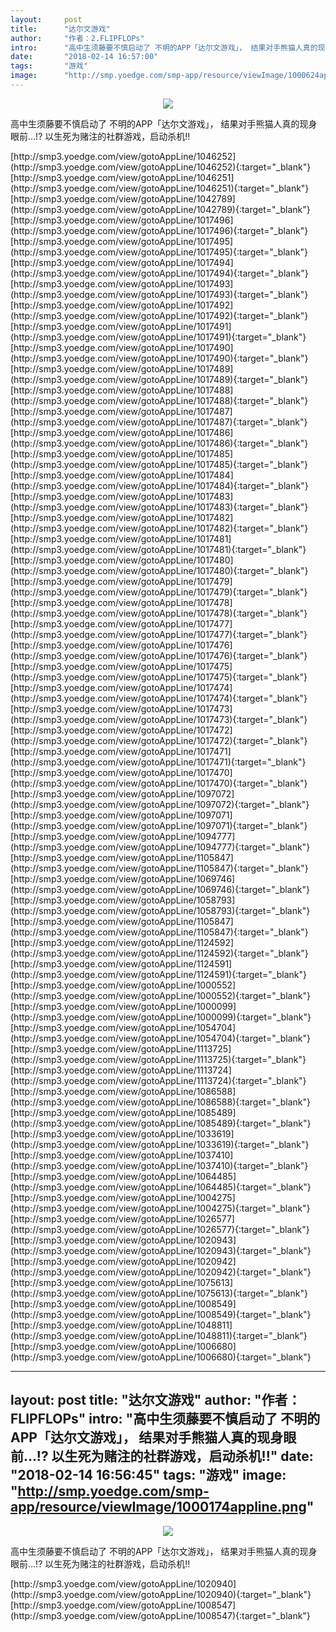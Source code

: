 ```yaml
---
layout:     post
title:      "达尔文游戏"
author:     "作者：2.FLIPFLOPs"
intro:      "高中生须藤要不慎启动了 不明的APP「达尔文游戏」， 结果对手熊猫人真的现身眼前…!? 以生死为赌注的社群游戏，启动杀机!!"
date:       "2018-02-14 16:57:00"
tags:       "游戏"
image:      "http://smp.yoedge.com/smp-app/resource/viewImage/1000624appline.png"
---
```

<div style="text-align: center">
<p><img src="http://smp.yoedge.com/smp-app/resource/viewImage/1000624appline.png"/></p>
</div>
<p class="post-meta">
<span>高中生须藤要不慎启动了 不明的APP「达尔文游戏」， 结果对手熊猫人真的现身眼前…!? 以生死为赌注的社群游戏，启动杀机!!</span>
</p>
[http://smp3.yoedge.com/view/gotoAppLine/1046252](http://smp3.yoedge.com/view/gotoAppLine/1046252){:target="_blank"}
[http://smp3.yoedge.com/view/gotoAppLine/1046251](http://smp3.yoedge.com/view/gotoAppLine/1046251){:target="_blank"}
[http://smp3.yoedge.com/view/gotoAppLine/1042789](http://smp3.yoedge.com/view/gotoAppLine/1042789){:target="_blank"}
[http://smp3.yoedge.com/view/gotoAppLine/1017496](http://smp3.yoedge.com/view/gotoAppLine/1017496){:target="_blank"}
[http://smp3.yoedge.com/view/gotoAppLine/1017495](http://smp3.yoedge.com/view/gotoAppLine/1017495){:target="_blank"}
[http://smp3.yoedge.com/view/gotoAppLine/1017494](http://smp3.yoedge.com/view/gotoAppLine/1017494){:target="_blank"}
[http://smp3.yoedge.com/view/gotoAppLine/1017493](http://smp3.yoedge.com/view/gotoAppLine/1017493){:target="_blank"}
[http://smp3.yoedge.com/view/gotoAppLine/1017492](http://smp3.yoedge.com/view/gotoAppLine/1017492){:target="_blank"}
[http://smp3.yoedge.com/view/gotoAppLine/1017491](http://smp3.yoedge.com/view/gotoAppLine/1017491){:target="_blank"}
[http://smp3.yoedge.com/view/gotoAppLine/1017490](http://smp3.yoedge.com/view/gotoAppLine/1017490){:target="_blank"}
[http://smp3.yoedge.com/view/gotoAppLine/1017489](http://smp3.yoedge.com/view/gotoAppLine/1017489){:target="_blank"}
[http://smp3.yoedge.com/view/gotoAppLine/1017488](http://smp3.yoedge.com/view/gotoAppLine/1017488){:target="_blank"}
[http://smp3.yoedge.com/view/gotoAppLine/1017487](http://smp3.yoedge.com/view/gotoAppLine/1017487){:target="_blank"}
[http://smp3.yoedge.com/view/gotoAppLine/1017486](http://smp3.yoedge.com/view/gotoAppLine/1017486){:target="_blank"}
[http://smp3.yoedge.com/view/gotoAppLine/1017485](http://smp3.yoedge.com/view/gotoAppLine/1017485){:target="_blank"}
[http://smp3.yoedge.com/view/gotoAppLine/1017484](http://smp3.yoedge.com/view/gotoAppLine/1017484){:target="_blank"}
[http://smp3.yoedge.com/view/gotoAppLine/1017483](http://smp3.yoedge.com/view/gotoAppLine/1017483){:target="_blank"}
[http://smp3.yoedge.com/view/gotoAppLine/1017482](http://smp3.yoedge.com/view/gotoAppLine/1017482){:target="_blank"}
[http://smp3.yoedge.com/view/gotoAppLine/1017481](http://smp3.yoedge.com/view/gotoAppLine/1017481){:target="_blank"}
[http://smp3.yoedge.com/view/gotoAppLine/1017480](http://smp3.yoedge.com/view/gotoAppLine/1017480){:target="_blank"}
[http://smp3.yoedge.com/view/gotoAppLine/1017479](http://smp3.yoedge.com/view/gotoAppLine/1017479){:target="_blank"}
[http://smp3.yoedge.com/view/gotoAppLine/1017478](http://smp3.yoedge.com/view/gotoAppLine/1017478){:target="_blank"}
[http://smp3.yoedge.com/view/gotoAppLine/1017477](http://smp3.yoedge.com/view/gotoAppLine/1017477){:target="_blank"}
[http://smp3.yoedge.com/view/gotoAppLine/1017476](http://smp3.yoedge.com/view/gotoAppLine/1017476){:target="_blank"}
[http://smp3.yoedge.com/view/gotoAppLine/1017475](http://smp3.yoedge.com/view/gotoAppLine/1017475){:target="_blank"}
[http://smp3.yoedge.com/view/gotoAppLine/1017474](http://smp3.yoedge.com/view/gotoAppLine/1017474){:target="_blank"}
[http://smp3.yoedge.com/view/gotoAppLine/1017473](http://smp3.yoedge.com/view/gotoAppLine/1017473){:target="_blank"}
[http://smp3.yoedge.com/view/gotoAppLine/1017472](http://smp3.yoedge.com/view/gotoAppLine/1017472){:target="_blank"}
[http://smp3.yoedge.com/view/gotoAppLine/1017471](http://smp3.yoedge.com/view/gotoAppLine/1017471){:target="_blank"}
[http://smp3.yoedge.com/view/gotoAppLine/1017470](http://smp3.yoedge.com/view/gotoAppLine/1017470){:target="_blank"}
[http://smp3.yoedge.com/view/gotoAppLine/1097072](http://smp3.yoedge.com/view/gotoAppLine/1097072){:target="_blank"}
[http://smp3.yoedge.com/view/gotoAppLine/1097071](http://smp3.yoedge.com/view/gotoAppLine/1097071){:target="_blank"}
[http://smp3.yoedge.com/view/gotoAppLine/1094777](http://smp3.yoedge.com/view/gotoAppLine/1094777){:target="_blank"}
[http://smp3.yoedge.com/view/gotoAppLine/1105847](http://smp3.yoedge.com/view/gotoAppLine/1105847){:target="_blank"}
[http://smp3.yoedge.com/view/gotoAppLine/1069746](http://smp3.yoedge.com/view/gotoAppLine/1069746){:target="_blank"}
[http://smp3.yoedge.com/view/gotoAppLine/1058793](http://smp3.yoedge.com/view/gotoAppLine/1058793){:target="_blank"}
[http://smp3.yoedge.com/view/gotoAppLine/1105847](http://smp3.yoedge.com/view/gotoAppLine/1105847){:target="_blank"}
[http://smp3.yoedge.com/view/gotoAppLine/1124592](http://smp3.yoedge.com/view/gotoAppLine/1124592){:target="_blank"}
[http://smp3.yoedge.com/view/gotoAppLine/1124591](http://smp3.yoedge.com/view/gotoAppLine/1124591){:target="_blank"}
[http://smp3.yoedge.com/view/gotoAppLine/1000552](http://smp3.yoedge.com/view/gotoAppLine/1000552){:target="_blank"}
[http://smp3.yoedge.com/view/gotoAppLine/1000099](http://smp3.yoedge.com/view/gotoAppLine/1000099){:target="_blank"}
[http://smp3.yoedge.com/view/gotoAppLine/1054704](http://smp3.yoedge.com/view/gotoAppLine/1054704){:target="_blank"}
[http://smp3.yoedge.com/view/gotoAppLine/1113725](http://smp3.yoedge.com/view/gotoAppLine/1113725){:target="_blank"}
[http://smp3.yoedge.com/view/gotoAppLine/1113724](http://smp3.yoedge.com/view/gotoAppLine/1113724){:target="_blank"}
[http://smp3.yoedge.com/view/gotoAppLine/1086588](http://smp3.yoedge.com/view/gotoAppLine/1086588){:target="_blank"}
[http://smp3.yoedge.com/view/gotoAppLine/1085489](http://smp3.yoedge.com/view/gotoAppLine/1085489){:target="_blank"}
[http://smp3.yoedge.com/view/gotoAppLine/1033619](http://smp3.yoedge.com/view/gotoAppLine/1033619){:target="_blank"}
[http://smp3.yoedge.com/view/gotoAppLine/1037410](http://smp3.yoedge.com/view/gotoAppLine/1037410){:target="_blank"}
[http://smp3.yoedge.com/view/gotoAppLine/1064485](http://smp3.yoedge.com/view/gotoAppLine/1064485){:target="_blank"}
[http://smp3.yoedge.com/view/gotoAppLine/1004275](http://smp3.yoedge.com/view/gotoAppLine/1004275){:target="_blank"}
[http://smp3.yoedge.com/view/gotoAppLine/1026577](http://smp3.yoedge.com/view/gotoAppLine/1026577){:target="_blank"}
[http://smp3.yoedge.com/view/gotoAppLine/1020943](http://smp3.yoedge.com/view/gotoAppLine/1020943){:target="_blank"}
[http://smp3.yoedge.com/view/gotoAppLine/1020942](http://smp3.yoedge.com/view/gotoAppLine/1020942){:target="_blank"}
[http://smp3.yoedge.com/view/gotoAppLine/1075613](http://smp3.yoedge.com/view/gotoAppLine/1075613){:target="_blank"}
[http://smp3.yoedge.com/view/gotoAppLine/1008549](http://smp3.yoedge.com/view/gotoAppLine/1008549){:target="_blank"}
[http://smp3.yoedge.com/view/gotoAppLine/1048811](http://smp3.yoedge.com/view/gotoAppLine/1048811){:target="_blank"}
[http://smp3.yoedge.com/view/gotoAppLine/1006680](http://smp3.yoedge.com/view/gotoAppLine/1006680){:target="_blank"}


---
layout:     post
title:      "达尔文游戏"
author:     "作者：FLIPFLOPs"
intro:      "高中生须藤要不慎启动了 不明的APP「达尔文游戏」， 结果对手熊猫人真的现身眼前…!? 以生死为赌注的社群游戏，启动杀机!!"
date:       "2018-02-14 16:56:45"
tags:       "游戏"
image:      "http://smp.yoedge.com/smp-app/resource/viewImage/1000174appline.png"
---
<div style="text-align: center">
<p><img src="http://smp.yoedge.com/smp-app/resource/viewImage/1000174appline.png"/></p>
</div>
<p class="post-meta">
<span>高中生须藤要不慎启动了 不明的APP「达尔文游戏」， 结果对手熊猫人真的现身眼前…!? 以生死为赌注的社群游戏，启动杀机!!</span>
</p>
[http://smp3.yoedge.com/view/gotoAppLine/1020940](http://smp3.yoedge.com/view/gotoAppLine/1020940){:target="_blank"}
[http://smp3.yoedge.com/view/gotoAppLine/1008547](http://smp3.yoedge.com/view/gotoAppLine/1008547){:target="_blank"}


